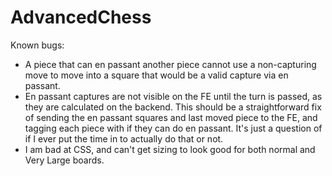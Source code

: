 # AdvancedChess

Known bugs:
* A piece that can en passant another piece cannot use a non-capturing move to move into a square that would be a valid capture via en passant.
* En passant captures are not visible on the FE until the turn is passed, as they are calculated on the backend. This should be a straightforward fix of sending the en passant squares and last moved piece to the FE, and tagging each piece with if they can do en passant. It's just a question of if I ever put the time in to actually do that or not.
* I am bad at CSS, and can't get sizing to look good for both normal and Very Large boards.
